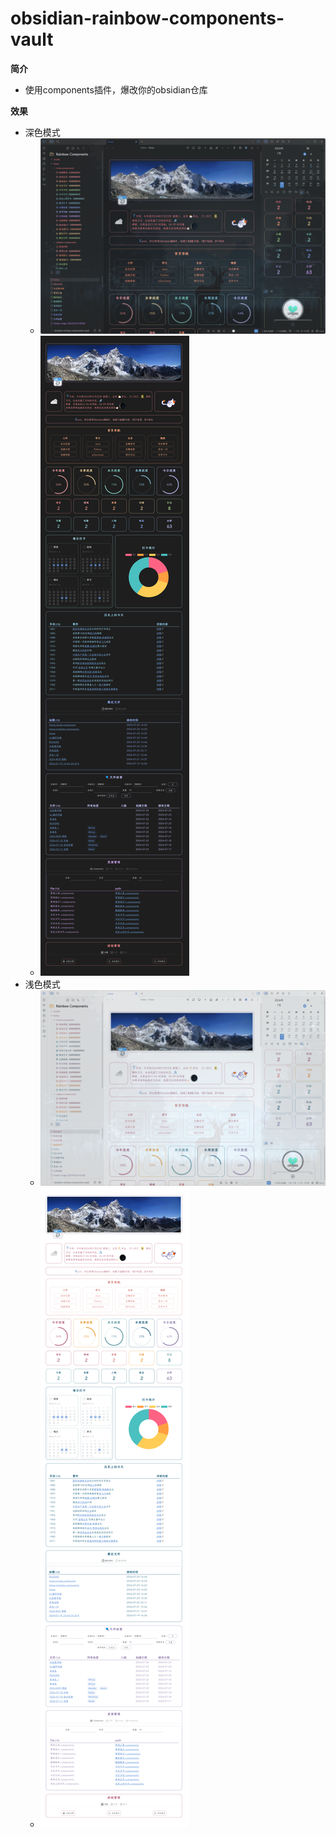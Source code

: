 # obsidian-rainbow-components-vault

**简介**
- 使用components插件，爆改你的obsidian仓库

**效果**
- 深色模式
    - ![](Assets/attachments/tmp/Pasted%20image%2020240723151459.png)
    - ![](Assets/attachments/tmp/Pasted%20image%2020240723145414.png)
- 浅色模式
    - ![](Assets/attachments/tmp/Pasted%20image%2020240723151546.png)
    - ![](Assets/attachments/tmp/Pasted%20image%2020240723145510.png)
